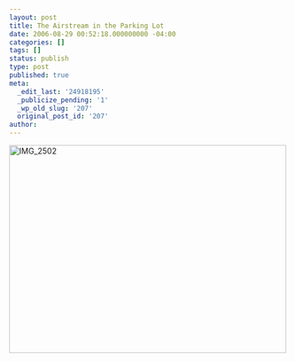 ```yaml
---
layout: post
title: The Airstream in the Parking Lot
date: 2006-08-29 00:52:18.000000000 -04:00
categories: []
tags: []
status: publish
type: post
published: true
meta:
  _edit_last: '24918195'
  _publicize_pending: '1'
  _wp_old_slug: '207'
  original_post_id: '207'
author: 
---
```

<a href="http://www.flickr.com/photos/matthewsim/sets/72157594245095552/" title="IMG_2502 by Matthew Simoneau, on Flickr"><img src="http://farm1.staticflickr.com/88/220671196_998a8c7852.jpg" width="500" height="375" alt="IMG_2502" /></a>
